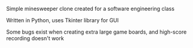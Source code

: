 Simple minesweeper clone created for a software engineering class

Written in Python, uses Tkinter library for GUI

Some bugs exist when creating extra large game boards, and high-score recording doesn't work